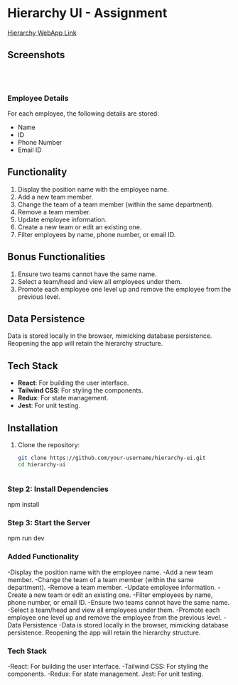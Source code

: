 
# Hierarchy UI - Assignment

[Hierarchy WebApp Link](https://hierarchyy.netlify.app/)

## Screenshots
<br/>


<br/>


### Employee Details

For each employee, the following details are stored:
- Name
- ID
- Phone Number
- Email ID

## Functionality

1. Display the position name with the employee name.
2. Add a new team member.
3. Change the team of a team member (within the same department).
4. Remove a team member.
5. Update employee information.
6. Create a new team or edit an existing one.
7. Filter employees by name, phone number, or email ID.

## Bonus Functionalities

1. Ensure two teams cannot have the same name.
2. Select a team/head and view all employees under them.
3. Promote each employee one level up and remove the employee from the previous level.

## Data Persistence

Data is stored locally in the browser, mimicking database persistence. Reopening the app will retain the hierarchy structure.

## Tech Stack

- **React**: For building the user interface.
- **Tailwind CSS**: For styling the components.
- **Redux**: For state management.
- **Jest**: For unit testing.

## Installation

1. Clone the repository:
   ```bash
   git clone https://github.com/your-username/hierarchy-ui.git
   cd hierarchy-ui



### Step 2: Install Dependencies
npm install


### Step 3: Start the Server
npm run dev

### Added Functionality
-Display the position name with the employee name.
-Add a new team member.
-Change the team of a team member (within the same department).
-Remove a team member.
-Update employee information.
-Create a new team or edit an existing one.
-Filter employees by name, phone number, or email ID.
-Ensure two teams cannot have the same name.
-Select a team/head and view all employees under them.
-Promote each employee one level up and remove the employee from the previous level.
-Data Persistence
-Data is stored locally in the browser, mimicking database persistence. Reopening the app will retain the hierarchy structure.

### Tech Stack
-React: For building the user interface.
-Tailwind CSS: For styling the components.
-Redux: For state management.
Jest: For unit testing.




 
